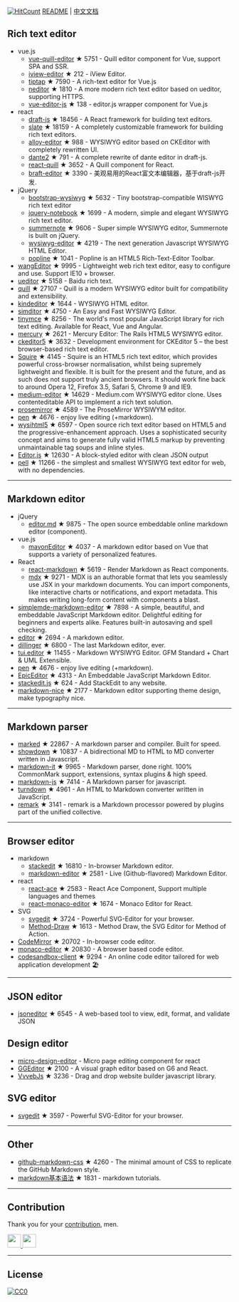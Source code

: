 
[![HitCount](http://hits.dwyl.com/xjh22222228/awesome-web-editor.svg)](http://hits.dwyl.com/xjh22222228/awesome-web-editor) [README](README.md) | [中文文档](README_zh-CN.md)



## Rich text editor
- vue.js
  - [vue-quill-editor](https://github.com/surmon-china/vue-quill-editor) ★ 5751 - Quill editor component for Vue, support SPA and SSR.
  - [iview-editor](https://github.com/iview/iview-editor) ★ 212 - iView Editor.
  - [tiptap](https://github.com/heyscrumpy/tiptap) ★ 7590 - A rich-text editor for Vue.js
  - [neditor](https://github.com/notadd/neditor) ★ 1810 - A more modern rich text editor based on ueditor, supporting HTTPS.
  - [vue-editor-js](https://github.com/ChangJoo-Park/vue-editor-js) ★ 138 - editor.js wrapper component for Vue.js
- react
  - [draft-js](https://github.com/facebook/draft-js) ★ 18456 - A React framework for building text editors.
  - [slate](https://github.com/ianstormtaylor/slate) ★ 18159 - A completely customizable framework for building rich text editors.
  - [alloy-editor](https://github.com/liferay/alloy-editor/) ★ 988 - WYSIWYG editor based on CKEditor with completely rewritten UI.
  - [dante2](https://github.com/michelson/dante2) ★ 791 - A complete rewrite of dante editor in draft-js.
  - [react-quill](https://github.com/zenoamaro/react-quill) ★ 3652 - A Quill component for React.
  - [braft-editor](https://github.com/margox/braft-editor) ★ 3390 - 美观易用的React富文本编辑器，基于draft-js开发.
- jQuery
  - [bootstrap-wysiwyg](https://github.com/mindmup/bootstrap-wysiwyg/) ★ 5632 - Tiny bootstrap-compatible WISWYG rich text editor
  - [jquery-notebook](https://github.com/raphaelcruzeiro/jquery-notebook) ★ 1699 - A modern, simple and elegant WYSIWYG rich text editor.
  - [summernote](https://github.com/summernote/summernote) ★ 9606 - Super simple WYSIWYG editor, Summernote is built on jQuery.
  - [wysiwyg-editor](https://github.com/froala/wysiwyg-editor) ★ 4219 - The next generation Javascript WYSIWYG HTML Editor.
  - [popline](https://github.com/kenshin54/popline) ★ 1041 - Popline is an HTML5 Rich-Text-Editor Toolbar.
- [wangEditor](https://github.com/wangeditor-team/wangEditor) ★ 9995 - Lightweight web rich text editor, easy to configure and use. Support IE10 + browser.
- [ueditor](https://github.com/fex-team/ueditor) ★ 5158 - Baidu rich text.
- [quill](https://github.com/quilljs/quill) ★ 27107 - Quill is a modern WYSIWYG editor built for compatibility and extensibility.
- [kindeditor](https://github.com/kindsoft/kindeditor) ★ 1644 - WYSIWYG HTML editor.
- [simditor](https://github.com/mycolorway/simditor) ★ 4750 - An Easy and Fast WYSIWYG Editor.
- [tinymce](https://github.com/tinymce/tinymce) ★ 8256 - The world's most popular JavaScript library for rich text editing. Available for React, Vue and Angular.
- [mercury](https://github.com/jejacks0n/mercury) ★ 2621 - Mercury Editor: The Rails HTML5 WYSIWYG editor.
- [ckeditor5](https://github.com/ckeditor/ckeditor5) ★ 3632 - Development environment for CKEditor 5 – the best browser-based rich text editor.
- [Squire](https://github.com/neilj/Squire) ★ 4145 - Squire is an HTML5 rich text editor, which provides powerful cross-browser normalisation, whilst being supremely lightweight and flexible. It is built for the present and the future, and as such does not support truly ancient browsers. It should work fine back to around Opera 12, Firefox 3.5, Safari 5, Chrome 9 and IE9.
- [medium-editor](https://github.com/yabwe/medium-editor) ★ 14629 - Medium.com WYSIWYG editor clone. Uses contenteditable API to implement a rich text solution.
- [prosemirror](https://github.com/ProseMirror/prosemirror) ★ 4589 - The ProseMirror WYSIWYM editor.
- [pen](https://github.com/sofish/pen) ★ 4676 - enjoy live editing (+markdown).
- [wysihtml5](https://github.com/xing/wysihtml5) ★ 6597 - Open source rich text editor based on HTML5 and the progressive-enhancement approach. Uses a sophisticated security concept and aims to generate fully valid HTML5 markup by preventing unmaintainable tag soups and inline styles.
- [Editor.js](https://github.com/codex-team/editor.js) ★ 12630 - A block-styled editor with clean JSON output
- [pell](https://github.com/jaredreich/pell) ★ 11266 - the simplest and smallest WYSIWYG text editor for web, with no dependencies.



---


## Markdown editor
- jQuery
  - [editor.md](https://github.com/pandao/editor.md) ★ 9875 - The open source embeddable online markdown editor (component).
- vue.js
  - [mavonEditor](https://github.com/hinesboy/mavonEditor) ★ 4037 - A markdown editor based on Vue that supports a variety of personalized features.
- React
  - [react-markdown](https://github.com/rexxars/react-markdown) ★ 5619 - Render Markdown as React components.
  - [mdx](https://github.com/mdx-js/mdx) ★ 9271 - MDX is an authorable format that lets you seamlessly use JSX in your markdown documents. You can import components, like interactive charts or notifications, and export metadata. This makes writing long-form content with components a blast.
- [simplemde-markdown-editor](https://github.com/sparksuite/simplemde-markdown-editor) ★ 7898 -  A simple, beautiful, and embeddable JavaScript Markdown editor. Delightful editing for beginners and experts alike. Features built-in autosaving and spell checking.
- [editor](https://github.com/lepture/editor) ★ 2694 - A markdown editor.
- [dillinger](https://github.com/joemccann/dillinger) ★ 6800 - The last Markdown editor, ever.
- [tui.editor](https://github.com/nhnent/tui.editor) ★ 11455 - Markdown WYSIWYG Editor. GFM Standard + Chart & UML Extensible.
- [pen](https://github.com/sofish/pen) ★ 4676 - enjoy live editing (+markdown).
- [EpicEditor](https://github.com/OscarGodson/EpicEditor) ★ 4313 - An Embeddable JavaScript Markdown Editor.
- [stackedit.js](https://github.com/benweet/stackedit.js) ★ 624 - Add StackEdit to any website.
- [markdown-nice](https://github.com/mdnice/markdown-nice) ★ 2177 - Markdown editor supporting theme design, make typography nice.


---




## Markdown parser
- [marked](https://github.com/markedjs/marked) ★ 22867 - A markdown parser and compiler. Built for speed.
- [showdown](https://github.com/showdownjs/showdown) ★ 10837 - A bidirectional MD to HTML to MD converter written in Javascript.
- [markdown-it](https://github.com/markdown-it/markdown-it) ★ 9965 - Markdown parser, done right. 100% CommonMark support, extensions, syntax plugins & high speed.
- [markdown-js](https://github.com/evilstreak/markdown-js) ★ 7414 - A Markdown parser for javascript.
- [turndown](https://github.com/domchristie/turndown) ★ 4961 - An HTML to Markdown converter written in JavaScript.
- [remark](https://github.com/remarkjs/remark) ★ 3141 - remark is a Markdown processor powered by plugins part of the unified collective.



---



## Browser editor
- markdown
  - [stackedit](https://github.com/benweet/stackedit) ★ 16810 - In-browser Markdown editor.
  - [markdown-editor](https://github.com/jbt/markdown-editor) ★ 2581 - Live (Github-flavored) Markdown Editor.
- react
  - [react-ace](https://github.com/securingsincity/react-ace) ★ 2583 - React Ace Component, Support multiple languages and themes
  - [react-monaco-editor](https://github.com/react-monaco-editor/react-monaco-editor) ★ 1674 - Monaco Editor for React.
- SVG
  - [svgedit](https://github.com/SVG-Edit/svgedit) ★ 3724 - Powerful SVG-Editor for your browser.
  - [Method-Draw](https://github.com/methodofaction/Method-Draw) ★ 1613 - Method Draw, the SVG Editor for Method of Action.
- [CodeMirror](https://github.com/codemirror/CodeMirror) ★ 20702 - In-browser code editor.
- [monaco-editor](https://github.com/Microsoft/monaco-editor) ★ 20830 - A browser based code editor.
- [codesandbox-client](https://github.com/codesandbox/codesandbox-client) ★ 9294 - An online code editor tailored for web application development 🏖️


---


## JSON editor
- [jsoneditor](https://github.com/josdejong/jsoneditor) ★ 6545 - A web-based tool to view, edit, format, and validate JSON


## Design editor
- [micro-design-editor](https://github.com/xjh22222228/micro-design-editor) - Micro page editing component for react
- [GGEditor](https://github.com/alibaba/GGEditor) ★ 2100 - A visual graph editor based on G6 and React.
- [VvvebJs](https://github.com/givanz/VvvebJs) ★ 3236 - Drag and drop website builder javascript library.



## SVG editor
- [svgedit](https://github.com/SVG-Edit/svgedit) ★ 3597 - Powerful SVG-Editor for your browser.



---

## Other
- [github-markdown-css](https://github.com/sindresorhus/github-markdown-css) ★ 4260 - The minimal amount of CSS to replicate the GitHub Markdown style.
- [markdown基本语法](https://github.com/younghz/Markdown) ★ 1831 - markdown tutorials.



---


## Contribution
Thank you for your [contribution](https://github.com/xjh22222228/awesome-web-editor/issues), men.

<a href="https://github.com/1c7/">
  <img src="https://avatars1.githubusercontent.com/u/1804755?s=460&v=4" width="30px" height="30px" />
</a>
<a href="https://github.com/ChangJoo-Park/">
  <img src="https://avatars1.githubusercontent.com/u/1451365?s=460&v=4" width="30px" height="30px" />
</a>


---



## License
[![CC0](http://mirrors.creativecommons.org/presskit/buttons/88x31/svg/cc-zero.svg)](https://creativecommons.org/publicdomain/zero/1.0/)